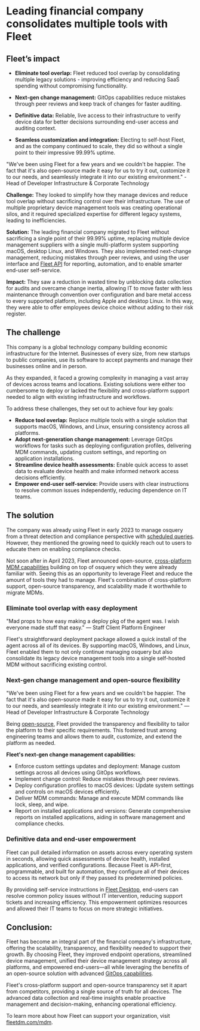 # Leading financial company consolidates multiple tools with Fleet

## Fleet’s impact

* **Eliminate tool overlap:**
Fleet reduced tool overlap by consolidating multiple legacy solutions - improving efficiency and reducing SaaS spending without compromising functionality.

* **Next-gen change management:**
GitOps capabilities reduce mistakes through peer reviews and keep track of changes for faster auditing.

* **Definitive data:**
Reliable, live access to their infrastructure to verify device data for better decisions surrounding end-user access and auditing context.

* **Seamless customization and integration:**
Electing to self-host Fleet, and as the company continued to scale, they did so without a single point to their impressive 99.99% uptime.

"We've been using Fleet for a few years and we couldn't be happier. The fact that it's also open-source made it easy for us to try it out, customize it to our needs, and seamlessly integrate it into our existing environment." - Head of Developer Infrastructure & Corporate Technology

**Challenge:** They looked to simplify how they manage devices and reduce tool overlap without sacrificing control over their infrastructure.  The use of multiple proprietary device management tools was creating operational silos, and it required specialized expertise for different legacy systems, leading to inefficiencies.

**Solution:** The leading financial company migrated to Fleet without sacrificing a single point of their 99.99% uptime, replacing multiple device management suppliers with a single multi-platform system supporting macOS, desktop Linux, and Windows. They also implemented next-change management, reducing mistakes through peer reviews, and using the user interface and [Fleet API](https://fleetdm.com/docs/rest-api/rest-api) for reporting, automation, and to enable smarter end-user self-service.

**Impact:** They saw a reduction in wasted time by unblocking data collection for audits and overcame change inertia, allowing IT to move faster with less maintenance through convention over configuration and bare metal access to every supported platform, including Apple and desktop Linux. In this way, they were able to offer employees device choice without adding to their risk register. 


## The challenge

This company is a global technology company building economic infrastructure for the Internet. Businesses of every size, from new startups to public companies, use its software to accept payments and manage their businesses online and in person.

As they expanded, it faced a growing complexity in managing a vast array of devices across teams and locations. Existing solutions were either too cumbersome to deploy or lacked the flexibility and cross-platform support needed to align with existing infrastructure and workflows.

To address these challenges, they set out to achieve four key goals:

- **Reduce tool overlap:** Replace multiple tools with a single solution that supports macOS, Windows, and Linux, ensuring consistency across all platforms.
- **Adopt next-generation change management:** Leverage GitOps workflows for tasks such as deploying configuration profiles, delivering MDM commands, updating custom settings, and reporting on application installations.
- **Streamline device health assessments:** Enable quick access to asset data to evaluate device health and make informed network access decisions efficiently.
- **Empower end-user self-service:** Provide users with clear instructions to resolve common issues independently, reducing dependence on IT teams.


## The solution

The company was already using Fleet in early 2023 to manage osquery from a threat detection and compliance perspective with [scheduled queries](https://fleetdm.com/guides/queries). However, they mentioned the growing need to quickly reach out to users to educate them on enabling compliance checks.

Not soon after in April 2023, Fleet announced open-source, [cross-platform MDM capabilities](https://www.computerworld.com/article/1622574/fleet-announces-open-source-cross-platform-mdm-solution.html) building on top of osquery which they were already familiar with.  Seeing this as an opportunity to leverage Fleet and reduce the amount of tools they had to manage. Fleet's combination of cross-platform support, open-source transparency, and scalability made it worthwhile to migrate MDMs.

### Eliminate tool overlap with easy deployment

"Mad props to how easy making a deploy pkg of the agent was. I wish everyone made stuff that easy."
— Staff Client Platform Engineer

Fleet's straightforward deployment package allowed a quick install of the agent across all of its devices. By supporting macOS, Windows, and Linux, Fleet enabled them to not only continue managing osquery but also consolidate its legacy device management tools into a single self-hosted MDM without sacrificing existing control. 

### Next-gen change management and open-source flexibility

"We've been using Fleet for a few years and we couldn't be happier. The fact that it's also open-source made it easy for us to try it out, customize it to our needs, and seamlessly integrate it into our existing environment." — Head of Developer Infrastructure & Corporate Technology

Being [open-source](http://fleetdm.com/handbook/company/why-this-way?utm_content=eo-security#why-open-source), Fleet provided the transparency and flexibility to tailor the platform to their specific requirements. This fostered trust among engineering teams and allows them to audit, customize, and extend the platform as needed.


**Fleet's next-gen change management capabilities:**

- Enforce custom settings updates and deployment: Manage custom settings across all devices using GitOps workflows.
- Implement change control: Reduce mistakes through peer reviews.
- Deploy configuration profiles to macOS devices: Update system settings and controls on macOS devices efficiently.
- Deliver MDM commands: Manage and execute MDM commands like lock, sleep, and wipe.
- Report on installed applications and versions: Generate comprehensive reports on installed applications, aiding in software management and compliance checks.


### Definitive data and end-user empowerment

Fleet can pull detailed information on assets across every operating system in seconds, allowing quick assessments of device health, installed applications, and verified configurations. Because Fleet is API-first, programmable, and built for automation, they configure all of their devices to access its network but only if they passed its predetermined policies.

By providing self-service instructions in [Fleet Desktop](https://fleetdm.com/guides/fleet-desktop#basic-article), end-users can resolve common policy issues without IT intervention, reducing support tickets and increasing efficiency. This empowerment optimizes resources and allowed their IT teams to focus on more strategic initiatives.



## Conclusion:


Fleet has become an integral part of the financial company's infrastructure, offering the scalability, transparency, and flexibility needed to support their growth. By choosing Fleet, they improved endpoint operations, streamlined device management, unified their device management strategy across all platforms, and empowered end-users—all while leveraging the benefits of an open-source solution with advanced [GitOps capabilities](https://github.com/fleetdm/fleet-gitops).

Fleet's cross-platform support and open-source transparency set it apart from competitors, providing a single source of truth for all devices. The advanced data collection and real-time insights enable proactive management and decision-making, enhancing operational efficiency.


To learn more about how Fleet can support your organization, visit [fleetdm.com/mdm](https://fleetdm.com/mdm).

<meta name="category" value="announcements">
<meta name="authorGitHubUsername" value="Drew-P-drawers">
<meta name="authorFullName" value="Andrew Baker">
<meta name="publishedOn" value="2024-12-06">
<meta name="articleTitle" value="Leading financial company consolidates multiple tools with Fleet">
<meta name="description" value="Leading financial company consolidates multiple tools with Fleet">
